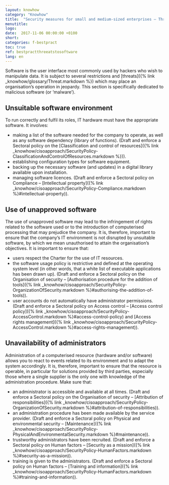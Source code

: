 ```yaml
---
layout: knowhow
category: "Knowhow"
title:  "Security measures for small and medium-sized enterprises – Threats to software"
menutitle:
logo:
date:  2017-11-06 00:00:00 +0100
short:
categories: f-bestpract
toc: true
ref: bestpractthreeatstosoftware
lang: en
---
```

Software is the user interface most commonly used by hackers who wish to manipulate data. It is subject to several restrictions and [threats]({% link _knowhow/glossary/Threat.markdown %}) which may place an organisation’s operation in jeopardy. This section is specifically dedicated to malicious software (or ‘malware’).

## Unsuitable software environment
To run correctly and fulfil its roles, IT hardware must have the appropriate software. It involves:

* making a list of the software needed for the company to operate, as well as any software dependency (library of functions). (Draft and enforce a Sectoral policy on the [Classification and control of resources]({% link _knowhow/cisoapproach/SecurityPolicy-ClassificationAndControlOfResources.markdown %})).
* establishing configuration types for software equipment.
* backing up the necessary software (and updates) in a digital library available upon installation.
* managing software licences. (Draft and enforce a Sectoral policy on Compliance – [Intellectual property]({% link _knowhow/cisoapproach/SecurityPolicy-Compliance.markdown %}#intellectual-property)).

## Use of unapproved software
The use of unapproved software may lead to the infringement of rights related to the software used or to the introduction of computerised processing that may prejudice the company. It is, therefore, important to ensure that the company’s IT environment is not disrupted by unsuitable software, by which we mean unauthorised to attain the organisation’s objectives. It is important to ensure that:

* users respect the Charter for the use of IT resources.
* the software usage policy is restrictive and defined at the operating system level (in other words, that a white list of executable applications has been drawn up). (Draft and enforce a Sectoral policy on the Organisation of security – [Authorisation procedure for the addition of tools]({% link _knowhow/cisoapproach/SecurityPolicy-OrganizationOfSecurity.markdown %}#authorising-the-addition-of-tools)).
* user accounts do not automatically have administrator permissions. (Draft and enforce a Sectoral policy on Access control – [Access control policy]({% link _knowhow/cisoapproach/SecurityPolicy-AccessControl.markdown %}#access-control-policy) and [Access rights management]({% link _knowhow/cisoapproach/SecurityPolicy-AccessControl.markdown %}#access-rights-management)).

## Unavailability of administrators
Administration of a computerised resource (hardware and/or software) allows you to react to events related to its environment and to adapt the system accordingly. It is, therefore, important to ensure that the resource is operable, in particular for solutions provided by third parties, especially those where a single supplier is the only one with knowledge of the administration procedure. Make sure that:

* an administrator is accessible and available at all times. (Draft and enforce a Sectoral policy on the Organisation of security – [Attribution of responsibilities]({% link _knowhow/cisoapproach/SecurityPolicy-OrganizationOfSecurity.markdown %}#attribution-of-responsibilities)).
* an administration procedure has been made available by the service provider. (Draft and enforce a Sectoral policy on Physical and environmental security – [Maintenance]({% link _knowhow/cisoapproach/SecurityPolicy-PhysicalAndEnvironmentalSecurity.markdown %}#maintenance)).
* trustworthy administrators have been recruited. (Draft and enforce a Sectoral policy on Human factors – [Security as a mission]({% link _knowhow/cisoapproach/SecurityPolicy-HumanFactors.markdown %}#security-as-a-mission)).
* training is given to the administrators. (Draft and enforce a Sectoral policy on Human factors – [Training and information]({% link _knowhow/cisoapproach/SecurityPolicy-HumanFactors.markdown %}#training-and-information)).
